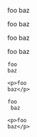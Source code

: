 foo
baz
 
<p>foo
baz</p>

foo 
 baz
 
<p>foo
baz</p>

```
foo
baz
 
<p>foo
baz</p>

foo 
 baz
 
<p>foo
baz</p>
```
